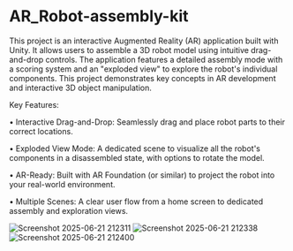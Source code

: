 # AR_Robot-assembly-kit
This project is an interactive Augmented Reality (AR) application built with Unity. It allows users to assemble a 3D robot model using intuitive drag-and-drop controls. The application features a detailed assembly mode with a scoring system and an "exploded view" to explore the robot's individual components. This project demonstrates key concepts in AR development and interactive 3D object manipulation.


Key Features:

•	Interactive Drag-and-Drop: Seamlessly drag and place robot parts to their correct locations.

•	Exploded View Mode: A dedicated scene to visualize all the robot's components in a disassembled state, with options to rotate the model.

•	AR-Ready: Built with AR Foundation (or similar) to project the robot into your real-world environment.

•	Multiple Scenes: A clear user flow from a home screen to dedicated assembly and exploration views.

![Screenshot 2025-06-21 212311](https://github.com/user-attachments/assets/3af9d3aa-fc92-4400-8f2d-160243c12248)
![Screenshot 2025-06-21 212338](https://github.com/user-attachments/assets/84a38b45-ef84-44f1-81fd-c89219ba1e25)
![Screenshot 2025-06-21 212400](https://github.com/user-attachments/assets/84b0ac9b-266f-4775-bfb6-c1975fc1a628)
